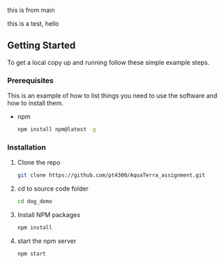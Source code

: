 this is from main

this is a test, hello

## Getting Started

To get a local copy up and running follow these simple example steps.

### Prerequisites

This is an example of how to list things you need to use the software and how to install them.
* npm
  ```sh
  npm install npm@latest -g
  ```

### Installation


1. Clone the repo
   ```sh
   git clone https://github.com/pt4300/AquaTerra_assignment.git
   ```
2. cd to source code folder
   ```sh
   cd dog_demo
   ```
3. Install NPM packages
   ```sh
   npm install
   ```
4. start the npm server
   ```sh
   npm start
   ```
